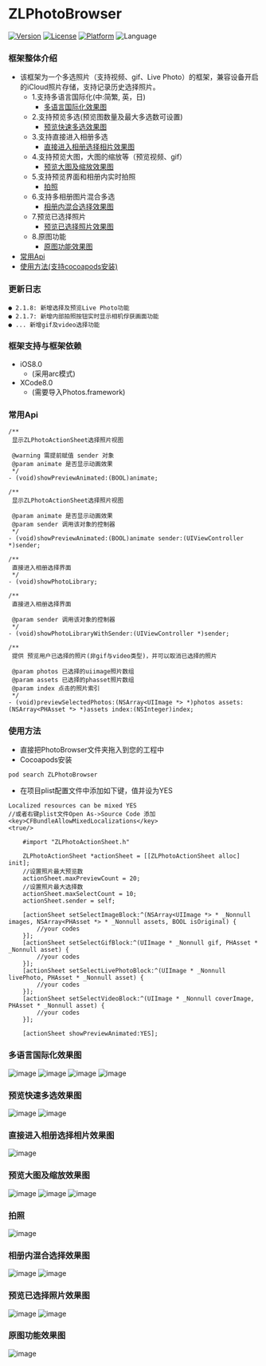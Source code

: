 # ZLPhotoBrowser
[![Version](https://img.shields.io/cocoapods/v/ZLPhotoBrowser.svg?style=flat)](http://cocoadocs.org/docsets/ZLPhotoBrowser)
[![License](https://img.shields.io/cocoapods/l/ZLPhotoBrowser.svg?style=flat)](http://cocoadocs.org/docsets/ZLPhotoBrowser)
[![Platform](https://img.shields.io/cocoapods/p/ZLPhotoBrowser.svg?style=flat)](http://cocoadocs.org/docsets/ZLPhotoBrowser)
![Language](https://img.shields.io/badge/Language-%20Objective%20C%20-blue.svg)

### 框架整体介绍
* 该框架为一个多选照片（支持视频、gif、Live Photo）的框架，兼容设备开启的iCloud照片存储，支持记录历史选择照片。
  * 1.支持多语言国际化(中:简繁, 英，日)
    * [多语言国际化效果图](#多语言国际化效果图)
  * 2.支持预览多选(预览图数量及最大多选数可设置)
    * [预览快速多选效果图](#预览快速多选效果图)
  * 3.支持直接进入相册多选
    * [直接进入相册选择相片效果图](#直接进入相册选择相片效果图)
  * 4.支持预览大图，大图的缩放等（预览视频、gif）
    * [预览大图及缩放效果图](#预览大图及缩放效果图)
  * 5.支持预览界面和相册内实时拍照
    * [拍照](#拍照)
  * 6.支持多相册图片混合多选
    * [相册内混合选择效果图](#相册内混合选择效果图)
  * 7.预览已选择照片
    * [预览已选择照片效果图](#预览已选择照片效果图)
  * 8.原图功能
    * [原图功能效果图](#原图功能效果图)
* [常用Api](#常用Api)
* [使用方法(支持cocoapods安装)](#使用方法)

### 更新日志
```
● 2.1.8: 新增选择及预览Live Photo功能
● 2.1.7: 新增内部拍照按钮实时显示相机俘获画面功能
● ... 新增gif及video选择功能
```

### 框架支持与框架依赖
* iOS8.0
  * (采用arc模式)
* XCode8.0
  * (需要导入Photos.framework)

### <a id="常用Api"></a>常用Api
```objc
/**
 显示ZLPhotoActionSheet选择照片视图
 
 @warning 需提前赋值 sender 对象
 @param animate 是否显示动画效果
 */
- (void)showPreviewAnimated:(BOOL)animate;

/**
 显示ZLPhotoActionSheet选择照片视图

 @param animate 是否显示动画效果
 @param sender 调用该对象的控制器
 */
- (void)showPreviewAnimated:(BOOL)animate sender:(UIViewController *)sender;

/**
 直接进入相册选择界面
 */
- (void)showPhotoLibrary;

/**
 直接进入相册选择界面
 
 @param sender 调用该对象的控制器
 */
- (void)showPhotoLibraryWithSender:(UIViewController *)sender;

/**
 提供 预览用户已选择的照片(非gif与video类型)，并可以取消已选择的照片

 @param photos 已选择的uiimage照片数组
 @param assets 已选择的phasset照片数组
 @param index 点击的照片索引
 */
- (void)previewSelectedPhotos:(NSArray<UIImage *> *)photos assets:(NSArray<PHAsset *> *)assets index:(NSInteger)index;

```

### <a id="使用方法"></a>使用方法
- 直接把PhotoBrowser文件夹拖入到您的工程中
- Cocoapods安装
```objc
pod search ZLPhotoBrowser
```
- 在项目plist配置文件中添加如下键，值并设为YES
```objc
Localized resources can be mixed YES
//或者右键plist文件Open As->Source Code 添加
<key>CFBundleAllowMixedLocalizations</key>
<true/>
```

```objc
    #import "ZLPhotoActionSheet.h"
    
    ZLPhotoActionSheet *actionSheet = [[ZLPhotoActionSheet alloc] init];
    //设置照片最大预览数
    actionSheet.maxPreviewCount = 20;
    //设置照片最大选择数
    actionSheet.maxSelectCount = 10;
    actionSheet.sender = self;
    
    [actionSheet setSelectImageBlock:^(NSArray<UIImage *> * _Nonnull images, NSArray<PHAsset *> * _Nonnull assets, BOOL isOriginal) {
        //your codes
    }];
    [actionSheet setSelectGifBlock:^(UIImage * _Nonnull gif, PHAsset * _Nonnull asset) {
        //your codes
    }];
    [actionSheet setSelectLivePhotoBlock:^(UIImage * _Nonnull livePhoto, PHAsset * _Nonnull asset) {
        //your codes
    }];
    [actionSheet setSelectVideoBlock:^(UIImage * _Nonnull coverImage, PHAsset * _Nonnull asset) {
        //your codes
    }];
    
    [actionSheet showPreviewAnimated:YES];
```

### <a id="多语言国际化效果图"></a> 多语言国际化效果图
![image](https://github.com/longitachi/ZLPhotoBrowser/blob/master/效果图/english.png)
![image](https://github.com/longitachi/ZLPhotoBrowser/blob/master/效果图/japan.png)
![image](https://github.com/longitachi/ZLPhotoBrowser/blob/master/效果图/zh-hans.png)
![image](https://github.com/longitachi/ZLPhotoBrowser/blob/master/效果图/zh-hant.png)

### <a id="预览快速多选效果图"></a> 预览快速多选效果图
![image](https://github.com/longitachi/ZLPhotoBrowser/blob/master/效果图/预览图快速选择.gif)
![image](https://github.com/longitachi/ZLPhotoBrowser/blob/master/效果图/预览大图快速选择.gif)

### <a id="直接进入相册选择相片效果图"></a> 直接进入相册选择相片效果图
![image](https://github.com/longitachi/ZLPhotoBrowser/blob/master/效果图/直接进入相册选择相片.gif)

### <a id="预览大图及缩放效果图"></a>预览大图及缩放效果图
![image](https://github.com/longitachi/ZLPhotoBrowser/blob/master/效果图/查看大图支持缩放.gif)
![image](https://github.com/longitachi/ZLPhotoBrowser/blob/master/效果图/预览选择gif.gif)
![image](https://github.com/longitachi/ZLPhotoBrowser/blob/master/效果图/预览选择视频.gif)

### <a id="拍照"></a>拍照
![image](https://github.com/longitachi/ZLPhotoBrowser/blob/master/效果图/相册内部拍照.gif)

### <a id="相册内混合选择效果图"></a>相册内混合选择效果图
![image](https://github.com/longitachi/ZLPhotoBrowser/blob/master/效果图/相册内混合选择.gif)
![image](https://github.com/longitachi/ZLPhotoBrowser/blob/master/效果图/不能同时选择照片和gif或video.gif)

### <a id="预览已选择照片效果图"></a>预览已选择照片效果图
![image](https://github.com/longitachi/ZLPhotoBrowser/blob/master/效果图/预览已选择照片.gif)
![image](https://github.com/longitachi/ZLPhotoBrowser/blob/master/效果图/预览确定选择的照片.gif)

### <a id="原图功能效果图"></a>原图功能效果图
![image](https://github.com/longitachi/ZLPhotoBrowser/blob/master/效果图/原图功能.gif)

